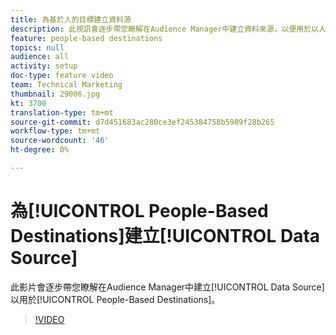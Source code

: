```yaml
---
title: 為基於人的目標建立資料源
description: 此視訊會逐步帶您瞭解在Audience Manager中建立資料來源，以便用於以人為本的目的地。
feature: people-based destinations
topics: null
audience: all
activity: setup
doc-type: feature video
team: Technical Marketing
thumbnail: 29006.jpg
kt: 3700
translation-type: tm+mt
source-git-commit: d7d451683ac280ce3ef245384758b5989f28b265
workflow-type: tm+mt
source-wordcount: '46'
ht-degree: 0%

---
```



# 為[!UICONTROL People-Based Destinations]建立[!UICONTROL Data Source]

此影片會逐步帶您瞭解在Audience Manager中建立[!UICONTROL Data Source]以用於[!UICONTROL People-Based Destinations]。

>[!VIDEO](https://video.tv.adobe.com/v/29006/?quality=12)
